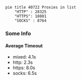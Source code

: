 
```mermaid
pie title 40722 Proxies in list
    "HTTP" : 28325
    "HTTPS": 10801
    "SOCKS" : 8764
```

### Some Info
#### Average Timeout

- mixed: 4.1s
- http: 2.3s
- https: 8.0s
- socks: 6.5s